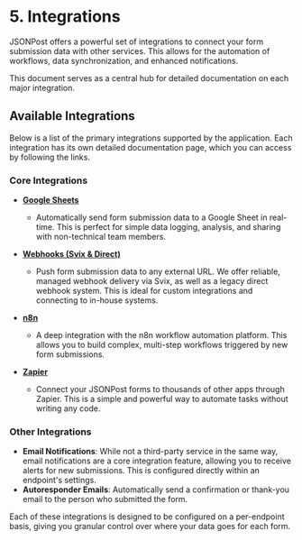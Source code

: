 # 5. Integrations

JSONPost offers a powerful set of integrations to connect your form submission data with other services. This allows for the automation of workflows, data synchronization, and enhanced notifications.

This document serves as a central hub for detailed documentation on each major integration.

## Available Integrations

Below is a list of the primary integrations supported by the application. Each integration has its own detailed documentation page, which you can access by following the links.

### Core Integrations

-   **[Google Sheets](./integrations/google_sheets.md)**
    -   Automatically send form submission data to a Google Sheet in real-time. This is perfect for simple data logging, analysis, and sharing with non-technical team members.

-   **[Webhooks (Svix & Direct)](./integrations/webhooks.md)**
    -   Push form submission data to any external URL. We offer reliable, managed webhook delivery via Svix, as well as a legacy direct webhook system. This is ideal for custom integrations and connecting to in-house systems.

-   **[n8n](./integrations/n8n.md)**
    -   A deep integration with the n8n workflow automation platform. This allows you to build complex, multi-step workflows triggered by new form submissions.

-   **[Zapier](./integrations/zapier.md)**
    -   Connect your JSONPost forms to thousands of other apps through Zapier. This is a simple and powerful way to automate tasks without writing any code.

### Other Integrations

-   **Email Notifications**: While not a third-party service in the same way, email notifications are a core integration feature, allowing you to receive alerts for new submissions. This is configured directly within an endpoint's settings.
-   **Autoresponder Emails**: Automatically send a confirmation or thank-you email to the person who submitted the form.

Each of these integrations is designed to be configured on a per-endpoint basis, giving you granular control over where your data goes for each form.
